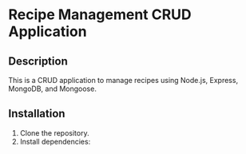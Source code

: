 # Recipe Management CRUD Application

## Description
This is a CRUD application to manage recipes using Node.js, Express, MongoDB, and Mongoose.

## Installation
1. Clone the repository.
2. Install dependencies:

